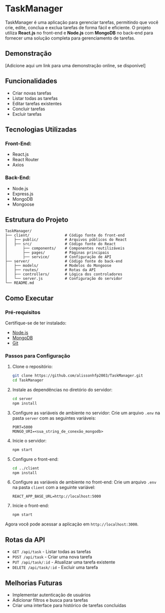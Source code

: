 # TaskManager

TaskManager é uma aplicação para gerenciar tarefas, permitindo que você crie, edite, conclua e exclua tarefas de forma fácil e eficiente. O projeto utiliza **React.js** no front-end e **Node.js** com **MongoDB** no back-end para fornecer uma solução completa para gerenciamento de tarefas.

## Demonstração

[Adicione aqui um link para uma demonstração online, se disponível]

## Funcionalidades

- Criar novas tarefas
- Listar todas as tarefas
- Editar tarefas existentes
- Concluir tarefas
- Excluir tarefas

## Tecnologias Utilizadas

### Front-End:
- React.js
- React Router
- Axios

### Back-End:
- Node.js
- Express.js
- MongoDB
- Mongoose

## Estrutura do Projeto

```
TaskManager/
├── client/                # Código fonte do front-end
│   ├── public/            # Arquivos públicos do React
│   ├── src/               # Código fonte do React
│       ├── components/    # Componentes reutilizáveis
│       ├── pages/         # Páginas principais
│       ├── service/       # Configuração de API
├── server/                # Código fonte do back-end
│   ├── models/            # Modelos do Mongoose
│   ├── routes/            # Rotas da API
│   ├── controllers/       # Lógica dos controladores
│   └── server.js          # Configuração do servidor
└── README.md
```

## Como Executar

### Pré-requisitos
Certifique-se de ter instalado:
- [Node.js](https://nodejs.org/)
- [MongoDB](https://www.mongodb.com/)
- [Git](https://git-scm.com/)

### Passos para Configuração

1. Clone o repositório:
   ```bash
   git clone https://github.com/alissonhfp2003/TaskManager.git
   cd TaskManager
   ```

2. Instale as dependências no diretório do servidor:
   ```bash
   cd server
   npm install
   ```

3. Configure as variáveis de ambiente no servidor:
   Crie um arquivo `.env` na pasta `server` com as seguintes variáveis:
   ```env
   PORT=5000
   MONGO_URI=<sua_string_de_conexão_mongodb>
   ````

4. Inicie o servidor:
   ```bash
   npm start
   ```

5. Configure o front-end:
   ```bash
   cd ../client
   npm install
   ```

6. Configure as variáveis de ambiente no front-end:
   Crie um arquivo `.env` na pasta `client` com a seguinte variável:
   ```env
   REACT_APP_BASE_URL=http://localhost:5000
   ```

7. Inicie o front-end:
   ```bash
   npm start
   ```

Agora você pode acessar a aplicação em `http://localhost:3000`.

## Rotas da API

- `GET /api/task` - Listar todas as tarefas
- `POST /api/task` - Criar uma nova tarefa
- `PUT /api/task/:id` - Atualizar uma tarefa existente
- `DELETE /api/task/:id` - Excluir uma tarefa

## Melhorias Futuras

- Implementar autenticação de usuários
- Adicionar filtros e busca para tarefas
- Criar uma interface para histórico de tarefas concluídas



